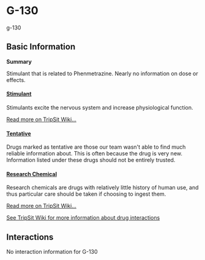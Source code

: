 # G-130

g-130

## Basic Information

**Summary**

Stimulant that is related to Phenmetrazine. Nearly no information on dose or effects.

#### [Stimulant](/category/stimulant)

Stimulants excite the nervous system and increase physiological function.

[Read more on TripSit Wiki...](#{category.wiki})

#### [Tentative](/category/tentative)

Drugs marked as tentative are those our team wasn't able to find much reliable information about. This is often because the drug is very new. Information listed under these drugs should not be entirely trusted.

#### [Research Chemical](/category/research-chemical)

Research chemicals are drugs with relatively little history of human use, and thus particular care should be taken if choosing to ingest them.

[Read more on TripSit Wiki...](#{category.wiki})

[See TripSit Wiki for more information about drug interactions](http://combo.tripsit.me/)

## Interactions

No interaction information for G-130